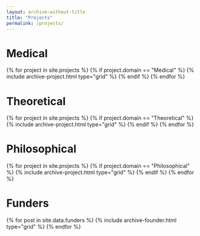 ```yaml
---
layout: archive-without-title
title: "Projects"
permalink: /projects/
---
```


<h1>Medical</h1>
<div class="grid__wrapper">
  {% for project in site.projects %}
      {% if project.domain == "Medical" %}
        {% include archive-project.html type="grid" %}
      {% endif %}
  {% endfor %}
</div>

<!-- Do not remove -->
<div style="clear:both;"></div>
<!-- Do not remove -->

<h1>Theoretical</h1>
<div class="grid__wrapper">
  {% for project in site.projects %}
      {% if project.domain == "Theoretical" %}
        {% include archive-project.html type="grid" %}
      {% endif %}
  {% endfor %}
</div>

<!-- Do not remove -->
<div style="clear:both;"></div>
<!-- Do not remove -->

<h1>Philosophical</h1>
<div class="grid__wrapper">
    {% for project in site.projects %}
        {% if project.domain == "Philosophical" %}
          {% include archive-project.html type="grid" %}
        {% endif %}
    {% endfor %}
</div>

<!-- Do not remove -->
<div style="clear:both;"></div>
<!-- Do not remove -->


<h1>Funders</h1>
<div class="grid_wrapper">
{% for post in site.data.funders %}
    {% include archive-founder.html type="grid" %}
{% endfor %}
</div>
